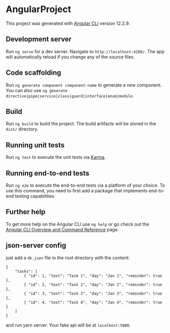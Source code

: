 # AngularProject

This project was generated with [Angular CLI](https://github.com/angular/angular-cli) version 12.2.9.

## Development server

Run `ng serve` for a dev server. Navigate to `http://localhost:4200/`. The app will automatically reload if you change any of the source files.

## Code scaffolding

Run `ng generate component component-name` to generate a new component. You can also use `ng generate directive|pipe|service|class|guard|interface|enum|module`.

## Build

Run `ng build` to build the project. The build artifacts will be stored in the `dist/` directory.

## Running unit tests

Run `ng test` to execute the unit tests via [Karma](https://karma-runner.github.io).

## Running end-to-end tests

Run `ng e2e` to execute the end-to-end tests via a platform of your choice. To use this command, you need to first add a package that implements end-to-end testing capabilities.

## Further help

To get more help on the Angular CLI use `ng help` or go check out the [Angular CLI Overview and Command Reference](https://angular.io/cli) page.

## json-server config

just add a `db.json` file in the root directory with the content:

```
{
    "tasks": [
        { "id": 1, "text": "Task 1", "day": "Jan 1", "reminder": true },
        { "id": 2, "text": "Task 2", "day": "Jan 2", "reminder": true },
        { "id": 3, "text": "Task 3", "day": "Jan 3", "reminder": true },
        { "id": 4, "text": "Task 4", "day": "Jan 4", "reminder": true }
    ]
}
```

and run yarn server. Your fake api will be at `localhost:5000`.

